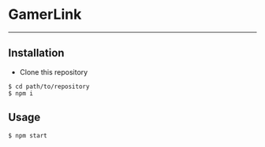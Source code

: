 # GamerLink

***

## Installation

- Clone this repository

```
$ cd path/to/repository
$ npm i
```

## Usage

```
$ npm start
```
